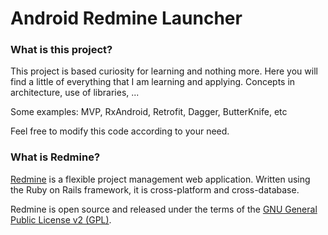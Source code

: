 # Android Redmine Launcher
### What is this project?

This project is based curiosity for learning and nothing more. Here you will find a little of everything that I am learning and applying. Concepts in architecture, use of libraries, ...		

Some examples: MVP, RxAndroid, Retrofit, Dagger, ButterKnife, etc

Feel free to modify this code according to your need.

### What is Redmine?


[Redmine](https://github.com/redmine/redmine) is a flexible project management web application. Written using the Ruby on Rails framework, it is cross-platform and cross-database.

Redmine is open source and released under the terms of the [GNU General Public License v2 (GPL)](http://www.gnu.org/licenses/old-licenses/gpl-2.0.html).

